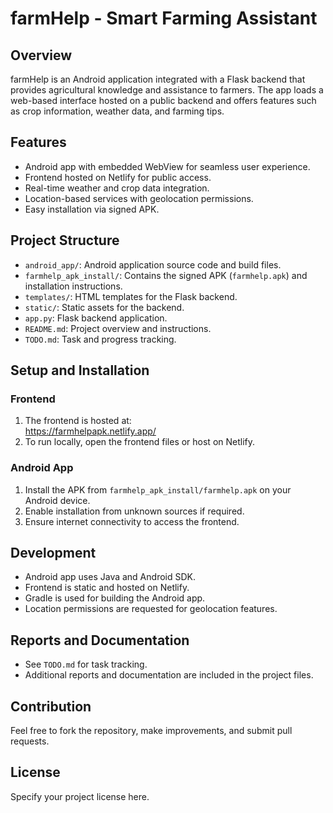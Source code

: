 # farmHelp - Smart Farming Assistant

## Overview
farmHelp is an Android application integrated with a Flask backend that provides agricultural knowledge and assistance to farmers. The app loads a web-based interface hosted on a public backend and offers features such as crop information, weather data, and farming tips.

## Features
- Android app with embedded WebView for seamless user experience.
- Frontend hosted on Netlify for public access.
- Real-time weather and crop data integration.
- Location-based services with geolocation permissions.
- Easy installation via signed APK.

## Project Structure
- `android_app/`: Android application source code and build files.
- `farmhelp_apk_install/`: Contains the signed APK (`farmhelp.apk`) and installation instructions.
- `templates/`: HTML templates for the Flask backend.
- `static/`: Static assets for the backend.
- `app.py`: Flask backend application.
- `README.md`: Project overview and instructions.
- `TODO.md`: Task and progress tracking.

## Setup and Installation

### Frontend
1. The frontend is hosted at:  
   https://farmhelpapk.netlify.app/  
2. To run locally, open the frontend files or host on Netlify.

### Android App
1. Install the APK from `farmhelp_apk_install/farmhelp.apk` on your Android device.
2. Enable installation from unknown sources if required.
3. Ensure internet connectivity to access the frontend.

## Development

- Android app uses Java and Android SDK.
- Frontend is static and hosted on Netlify.
- Gradle is used for building the Android app.
- Location permissions are requested for geolocation features.

## Reports and Documentation
- See `TODO.md` for task tracking.
- Additional reports and documentation are included in the project files.

## Contribution
Feel free to fork the repository, make improvements, and submit pull requests.

## License
Specify your project license here.
